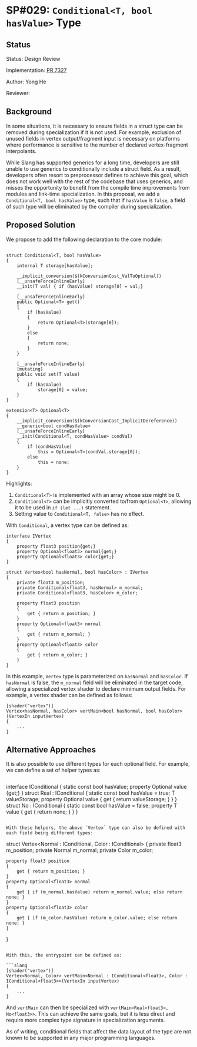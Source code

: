 # SP#029: `Conditional<T, bool hasValue>` Type

## Status

Status: Design Review

Implementation: [PR 7327](https://github.com/shader-slang/slang/pull/7327)

Author: Yong He

Reviewer: 

## Background

In some situations, it is necessary to ensure fields in a struct type can be removed during specialization if it is not used. For example, exclusion of unused fields in vertex output/fragment input is necessary on platforms where performance is sensitive to the number of declared vertex-fragment interpolants.

While Slang has supported generics for a long time, developers are still unable to use generics to conditionally include a struct field. As a result, developers often resort to preprocessor defines to achieve this goal, which does not work well with the rest of the codebase that uses generics, and misses the opportunity to benefit from the compile time improvements from modules and link-time specialization. In this proposal, we add a `Conditional<T, bool hasValue>` type, such that if `hasValue` is `false`, a field of such type will be eliminated by the compiler during specialization.

## Proposed Solution

We propose to add the following declaration to the core module:

```slang

struct Conditional<T, bool hasValue>
{
    internal T storage[hasValue];

    __implicit_conversion($(kConversionCost_ValToOptional))
    [__unsafeForceInlineEarly]
    __init(T val) { if (hasValue) storage[0] = val;}

    [__unsafeForceInlineEarly]
    public Optional<T> get()
    {
        if (hasValue)
        {
            return Optional<T>(storage[0]);
        }
        else
        {
            return none;
        }
    }

    [__unsafeForceInlineEarly]
    [mutating]
    public void set(T value)
    {
        if (hasValue)
            storage[0] = value;
    }
}

extension<T> Optional<T>
{
    __implicit_conversion($(kConversionCost_ImplicitDereference))
    __generic<bool condHasValue>
    [__unsafeForceInlineEarly]
    __init(Conditional<T, condHasValue> condVal)
    {
        if (condHasValue)
            this = Optional<T>(condVal.storage[0]);
        else
            this = none;
    }
}
```

Highlights:

1. `Conditional<T>` is implemented with an array whose size might be 0.
1. `Conditional<T>` can be implicitly converted to/from `Optional<T>`, allowing it to be used in `if (let ...)` statement.
1. Setting value to `Conditional<T, false>` has no effect.

With `Conditional`, a vertex type can be defined as:

```slang
interface IVertex
{
    property float3 position{get;}
    property Optional<float3> normal{get;}
    property Optional<float3> color{get;}
}

struct Vertex<bool hasNormal, bool hasColor> : IVertex
{
    private float3 m_position;
    private Conditional<float3, hasNormal> m_normal;
    private Conditional<float3, hasColor> m_color;

    property float3 position
    {
        get { return m_position; }
    }
    property Optional<float3> normal
    {
        get { return m_normal; }
    }
    property Optional<float3> color
    {
        get { return m_color; }
    }
}
```

In this example, `Vertex` type is parameterized on `hasNormal` and `hasColor`. If `hasNormal` is false, the `m_normal` field will be eliminated in the target code, allowing a specialized vertex shader to declare minimum output fields. For example, a vertex shader
can be defined as follows:

```slang
[shader("vertex")]
Vertex<hasNormal, hasColor> vertMain<bool hasNormal, bool hasColor>(VertexIn inputVertex)
{
    ...
}
```

## Alternative Approaches

It is also possible to use different types for each optional field. For example, we can define a set of helper types as:

```slang
```
interface IConditional<T>
{
    static const bool hasValue;
    property Optional<T> value {get;}
}
struct Real<T> : IConditional<T>
{
    static const bool hasValue = true;
    T valueStorage;
    property Optional<T> value { get { return valueStorage; } }
}
struct No<T> : IConditional<T>
{
    static const bool hasValue = false;
    property T value { get { return none; } }
}
```

With these helpers, the above `Vertex` type can also be defined with each field being different types:

```
struct Vertex<Normal : IConditional<float3>, Color : IConditional<float3>>
{
    private float3 m_position;
    private Normal m_normal;
    private Color m_color;

    property float3 position
    {
        get { return m_position; }
    }
    property Optional<float3> normal
    {
        get { if (m_normal.hasValue) return m_normal.value; else return none; }
    }
    property Optional<float3> color
    {
        get { if (m_color.hasValue) return m_color.value; else return none; }
    }
}
```

With this, the entrypoint can be defined as:

```slang
[shader("vertex")]
Vertex<Normal, Color> vertMain<Normal : IConditional<float3>, Color : IConditional<float3>>(VertexIn inputVertex)
{
    ...
}
```

And `vertMain` can then be specialized with `vertMain<Real<float3>, No<float3>>`. This can achieve the same goals, but it is
less direct and require more complex type signature in specialization arguments.

As of writing, conditional fields that affect the data layout of the type are not known to be supported in any major programming languages.